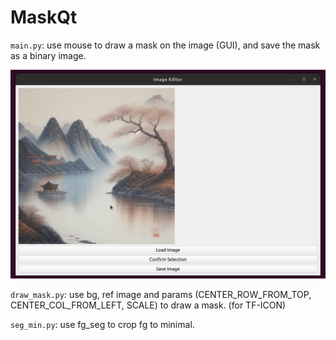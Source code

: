 # MaskQt


`main.py`: use mouse to draw a mask on the image (GUI), and save the mask as a binary image.

![](./masked.gif)

`draw_mask.py`: use bg, ref image and params (CENTER_ROW_FROM_TOP, CENTER_COL_FROM_LEFT, SCALE) to draw a mask. (for TF-ICON)

`seg_min.py`: use fg_seg to crop fg to minimal.